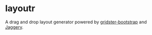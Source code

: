 layoutr
=======

A drag and drop layout generator powered by [gridster-bootstrap](https://github.com/ncthis/gridster-bootstrap) and [Jaggery](http://www.jaggeryjs.org).
